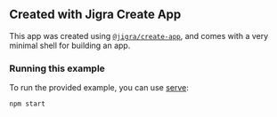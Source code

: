 ## Created with Jigra Create App

This app was created using [`@jigra/create-app`](https://github.com/navify/create-jigra-app),
and comes with a very minimal shell for building an app.

### Running this example

To run the provided example, you can use [serve](https://www.npmjs.com/package/serve):

```bash
npm start
```
